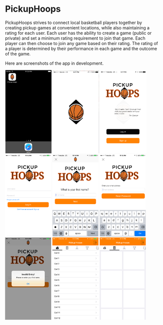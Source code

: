 # PickupHoops

PickupHoops strives to connect local basketball players together by creating pickup games at convenient locations, while also maintaining a rating for each user. Each user has the ability to create a game (public or private) and set a minimum rating requirement to join that game. Each player can then choose to join any game based on their rating. The rating of a player is determined by their performance in each game and the outcome of the game.

Here are screenshots of the app in development.

<img src="Screenshots/AppIcon.png" alt="App Icon" width="30%" height="30%" hspace="1"/>   

<img src="Screenshots/LaunchScreen.png" alt="Launch Screen" width="30%" height="30%"/>

<img src="Screenshots/FirstScreen.png" alt="First Screen" width="30%" height="30%"/>

<img src="Screenshots/LoginScreen.PNG" alt="Login Screen" width="30%" height="30%"/>

<img src="Screenshots/SignUp.PNG" alt="Sign up Screen" width="30%" height="30%"/>

<img src="Screenshots/ResetPassword.PNG" alt="Reset Password Screen" width="30%" height="30%"/>

<img src="Screenshots/Alert.PNG" alt="Alert Screen" width="30%" height="30%"/>

<img src="Screenshots/HomeScreen.PNG" alt="Home Screen" width="30%" height="30%"/>

<img src="Screenshots/GamesTab.PNG" alt="Games Tab Screen" width="30%" height="30%"/>


